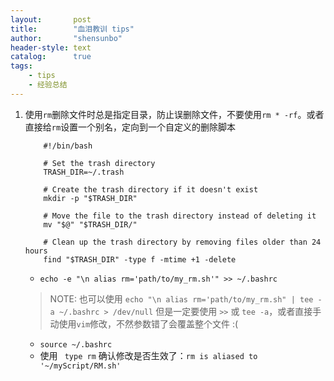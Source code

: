 ```yaml
---
layout:       post
title:        "血泪教训 tips"
author:       "shensunbo"
header-style: text
catalog:      true
tags:
    - tips
    - 经验总结
---
```

1. 使用`rm`删除文件时总是指定目录，防止误删除文件，不要使用`rm * -rf`。或者直接给`rm`设置一个别名，定向到一个自定义的删除脚本
    ```
        #!/bin/bash

        # Set the trash directory
        TRASH_DIR=~/.trash

        # Create the trash directory if it doesn't exist
        mkdir -p "$TRASH_DIR"

        # Move the file to the trash directory instead of deleting it
        mv "$@" "$TRASH_DIR/"

        # Clean up the trash directory by removing files older than 24 hours
        find "$TRASH_DIR" -type f -mtime +1 -delete
    ```
    * `echo -e "\n alias rm='path/to/my_rm.sh'" >> ~/.bashrc`
    > NOTE: 也可以使用 `echo "\n alias rm='path/to/my_rm.sh" | tee -a ~/.bashrc > /dev/null` 
    > 但是一定要使用 `>>` 或 `tee -a`，或者直接手动使用`vim`修改，不然参数错了会覆盖整个文件 :(
    * `source ~/.bashrc`
    * 使用 ` type rm` 确认修改是否生效了：`rm is aliased to '~/myScript/RM.sh'`